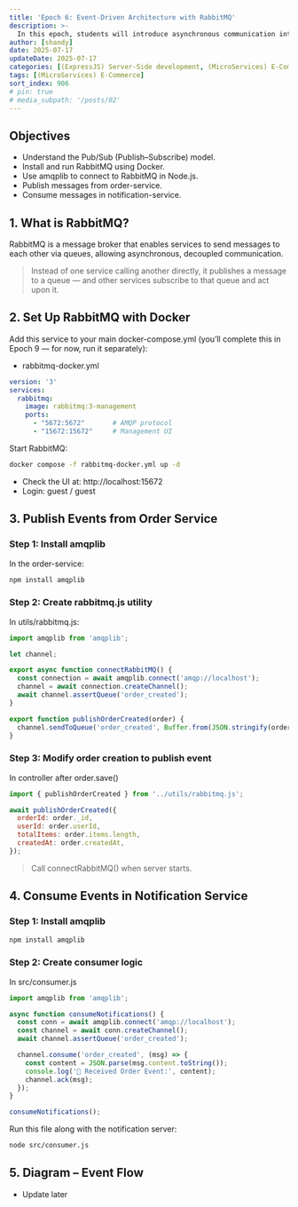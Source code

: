 ```yaml
---
title: 'Epoch 6: Event-Driven Architecture with RabbitMQ'
description: >-
  In this epoch, students will introduce asynchronous communication into the system using RabbitMQ. Instead of making direct HTTP requests to the Notification Service, the Order Service will publish events (e.g., "order_created") to a message queue, which the Notification Service will then consume and log. This architecture helps decouple services, improve scalability, and ensures fault tolerance between microservices.
author: [shandy]
date: 2025-07-17
updateDate: 2025-07-17
categories: [(ExpressJS) Server-Side development, (MicroServices) E-Commerce]
tags: [(MicroServices) E-Commerce]
sort_index: 906
# pin: true
# media_subpath: '/posts/02'
---
```


##  Objectives
- Understand the Pub/Sub (Publish–Subscribe) model.
- Install and run RabbitMQ using Docker.
- Use amqplib to connect to RabbitMQ in Node.js.
- Publish messages from order-service.
- Consume messages in notification-service.

## 1. What is RabbitMQ?
RabbitMQ is a message broker that enables services to send messages to each other via queues, allowing asynchronous, decoupled communication.
> Instead of one service calling another directly, it publishes a message to a queue — and other services subscribe to that queue and act upon it.

## 2. Set Up RabbitMQ with Docker
Add this service to your main docker-compose.yml (you’ll complete this in Epoch 9 — for now, run it separately):
- rabbitmq-docker.yml
```yaml
version: '3'
services:
  rabbitmq:
    image: rabbitmq:3-management
    ports:
      - "5672:5672"       # AMQP protocol
      - "15672:15672"     # Management UI
```

Start RabbitMQ:
```bash
docker compose -f rabbitmq-docker.yml up -d
```

- Check the UI at: http://localhost:15672
- Login: guest / guest
## 3. Publish Events from Order Service

### Step 1: Install amqplib
In the order-service:

```bash
npm install amqplib
```
### Step 2: Create rabbitmq.js utility
In utils/rabbitmq.js:
```js
import amqplib from 'amqplib';

let channel;

export async function connectRabbitMQ() {
  const connection = await amqplib.connect('amqp://localhost');
  channel = await connection.createChannel();
  await channel.assertQueue('order_created');
}

export function publishOrderCreated(order) {
  channel.sendToQueue('order_created', Buffer.from(JSON.stringify(order)));
}
```
### Step 3: Modify order creation to publish event
In controller after order.save()
```js
import { publishOrderCreated } from '../utils/rabbitmq.js';

await publishOrderCreated({
  orderId: order._id,
  userId: order.userId,
  totalItems: order.items.length,
  createdAt: order.createdAt,
});
```
> Call connectRabbitMQ() when server starts.

## 4. Consume Events in Notification Service
### Step 1: Install amqplib

```bash
npm install amqplib
```

### Step 2: Create consumer logic
In src/consumer.js
```js
import amqplib from 'amqplib';

async function consumeNotifications() {
  const conn = await amqplib.connect('amqp://localhost');
  const channel = await conn.createChannel();
  await channel.assertQueue('order_created');

  channel.consume('order_created', (msg) => {
    const content = JSON.parse(msg.content.toString());
    console.log('🔔 Received Order Event:', content);
    channel.ack(msg);
  });
}

consumeNotifications();
```

Run this file along with the notification server:
```bash
node src/consumer.js
```

## 5. Diagram – Event Flow
- Update later

